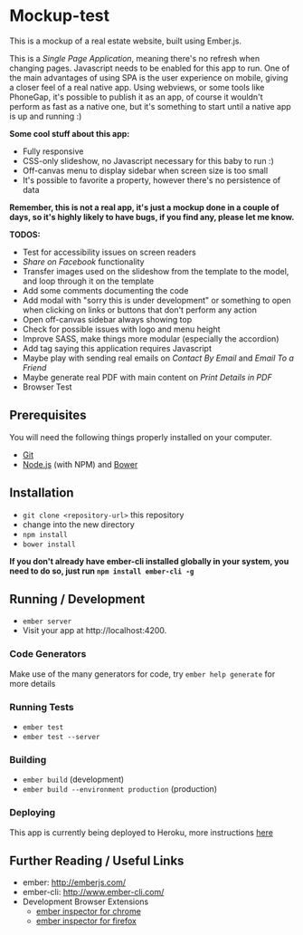# Mockup-test

This is a mockup of a real estate website, built using Ember.js.

This is a *Single Page Application*, meaning there's no refresh when changing pages. Javascript needs to be enabled for this app to run. One of the main advantages of using SPA is the user experience on mobile, giving a closer feel of a real native app. Using webviews, or some tools like PhoneGap, it's possible to publish it as an app, of course it wouldn't perform as fast as a native one, but it's something to start until a native app is up and running :)

**Some cool stuff about this app:**
- Fully responsive
- CSS-only slideshow, no Javascript necessary for this baby to run :)
- Off-canvas menu to display sidebar when screen size is too small
- It's possible to favorite a property, however there's no persistence of data

**Remember, this is not a real app, it's just a mockup done in a couple of days, so it's highly likely to have bugs, if you find any, please let me know.**

**TODOS:**
- Test for accessibility issues on screen readers
- *Share on Facebook* functionality
- Transfer images used on the slideshow from the template to the model, and loop through it on the template
- Add some comments documenting the code
- Add modal with "sorry this is under development" or something to open when clicking on links or buttons that don't perform any action
- Open off-canvas sidebar always showing top
- Check for possible issues with logo and menu height
- Improve SASS, make things more modular (especially the accordion)
- Add <noscript> tag saying this application requires Javascript
- Maybe play with sending real emails on *Contact By Email* and *Email To a Friend*
- Maybe generate real PDF with main content on *Print Details in PDF*
- Browser Test

## Prerequisites

You will need the following things properly installed on your computer.

* [Git](http://git-scm.com/)
* [Node.js](http://nodejs.org/) (with NPM) and [Bower](http://bower.io/)

## Installation

* `git clone <repository-url>` this repository
* change into the new directory
* `npm install`
* `bower install`

**If you don't already have ember-cli installed globally in your system, you need to do so, just run `npm install ember-cli -g`**

## Running / Development

* `ember server`
* Visit your app at http://localhost:4200.

### Code Generators

Make use of the many generators for code, try `ember help generate` for more details

### Running Tests

* `ember test`
* `ember test --server`

### Building

* `ember build` (development)
* `ember build --environment production` (production)

### Deploying

This app is currently being deployed to Heroku, more instructions [here](http://www.ember-cli.com/#deployments)

## Further Reading / Useful Links

* ember: http://emberjs.com/
* ember-cli: http://www.ember-cli.com/
* Development Browser Extensions
  * [ember inspector for chrome](https://chrome.google.com/webstore/detail/ember-inspector/bmdblncegkenkacieihfhpjfppoconhi)
  * [ember inspector for firefox](https://addons.mozilla.org/en-US/firefox/addon/ember-inspector/)

